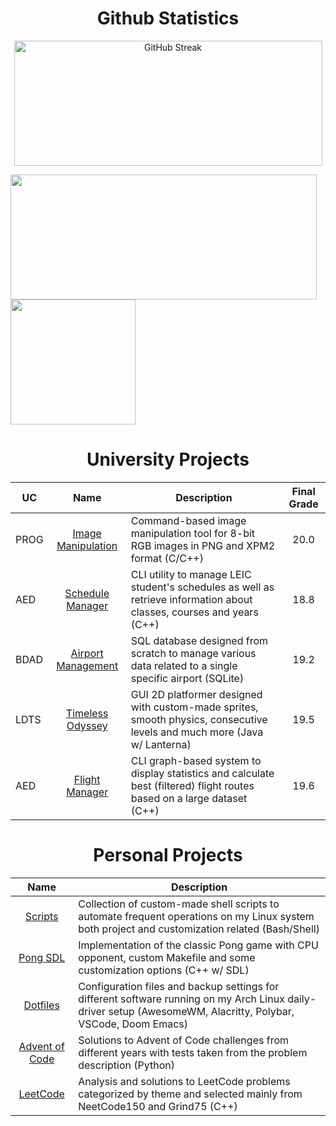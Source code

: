 <h1 align="center">Github Statistics</h1>

<p align="center">
  <img height=200 width=493 align="center" src="https://streak-stats.demolab.com?user=racoelhosilva&theme=github-dark-blue&border_radius=10&date_format=j%20M%5B%20Y%5D&hide_border=true&border=EBDBB2&card_width=493" alt="GitHub Streak" />
</p>
<a href="https://github.com/racoelhosilva"><img height=200 width=490 align="center" src="https://github-readme-stats.vercel.app/api?username=racoelhosilva&theme=github_dark&hide_border=true&border_color=EBDBB2&show_icons=true&border_radius=8&card_width=490" /></a>
<a href="https://github.com/racoelhosilva"><img height=200 width=auto align="center" src="https://github-readme-stats.vercel.app/api/top-langs/?username=racoelhosilva&theme=github_dark&show_icons=true&hide_border=true&size_weight=0.35&count_weight=0.45&langs_count=8&layout=compact&border_color=EBDBB2&card_width=320&border_radius=8&exclude_repo=PROG_imageManipulation" /></a>

<h1 align="center">University Projects</h1>

| UC | Name | Description | Final Grade |
|---|:---:|---|:---:|
| PROG | [Image Manipulation](https://github.com/racoelhosilva/PROG_imageManipulation) | Command-based image manipulation tool for 8-bit RGB images in PNG and XPM2 format (C/C++) | 20.0 |
| AED | [Schedule Manager](https://github.com/racoelhosilva/AED_scheduleManager) | CLI utility to manage LEIC student's schedules as well as retrieve information about classes, courses and years (C++) | 18.8 |
| BDAD | [Airport Management](https://github.com/racoelhosilva/BDAD_airportManagement) | SQL database designed from scratch to manage various data related to a single specific airport (SQLite) | 19.2 |
| LDTS | [Timeless Odyssey](https://github.com/racoelhosilva/LDTS_timelessOdyssey) | GUI 2D platformer designed with custom-made sprites, smooth physics, consecutive levels and much more (Java w/ Lanterna) | 19.5 |
| AED | [Flight Manager](https://github.com/racoelhosilva/AED_flightManager) | CLI graph-based system to display statistics and calculate best (filtered) flight routes based on a large dataset (C++) | 19.6 |

<h1 align="center">Personal Projects</h1>

| Name | Description |
|:---:|---|
| [Scripts](https://github.com/racoelhosilva/scripts) | Collection of custom-made shell scripts to automate frequent operations on my Linux system both project and customization related (Bash/Shell) |
| [Pong SDL](https://github.com/racoelhosilva/pongSDL) | Implementation of the classic Pong game with CPU opponent, custom Makefile and some customization options (C++ w/ SDL) |
| [Dotfiles](https://github.com/racoelhosilva/dotfiles) | Configuration files and backup settings for different software running on my Arch Linux daily-driver setup (AwesomeWM, Alacritty, Polybar, VSCode, Doom Emacs) |
| [Advent of Code](https://github.com/racoelhosilva/adventOfCode) | Solutions to Advent of Code challenges from different years with tests taken from the problem description (Python) |
| [LeetCode](https://github.com/racoelhosilva/leetCode) | Analysis and solutions to LeetCode problems categorized by theme and selected mainly from NeetCode150 and Grind75 (C++) |
